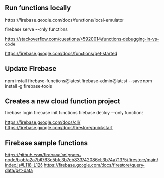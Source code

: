 ## Run functions locally

https://firebase.google.com/docs/functions/local-emulator

firebase serve --only functions

https://stackoverflow.com/questions/45920014/functions-debugging-in-vs-code

https://firebase.google.com/docs/functions/get-started

## Update Firebase

npm install firebase-functions@latest firebase-admin@latest --save
npm install -g firebase-tools

## Creates a new cloud function project

firebase login
firebase init functions
firebase deploy --only functions

https://firebase.google.com/docs/cli/
https://firebase.google.com/docs/firestore/quickstart

## Firebase sample functions

https://github.com/firebase/snippets-node/blob/a2a7b6763c5bfd3b7eb833742086cb3b74a71375/firestore/main/index.js#L118-L126
https://firebase.google.com/docs/firestore/query-data/get-data